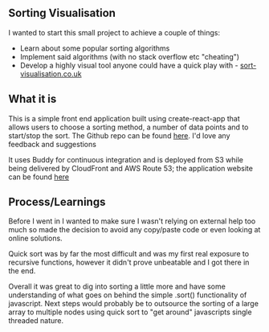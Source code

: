 ## Sorting Visualisation

I wanted to start this small project to achieve a couple of things:

* Learn about some popular sorting algorithms
* Implement said algorithms (with no stack overflow etc "cheating")
* Develop a highly visual tool anyone could have a quick play with - [sort-visualisation.co.uk](sort-visualisation.co.uk)


## What it is

This is a simple front end application built using create-react-app that allows users to choose a sorting method, a number of data points and to start/stop the sort. The Github repo can be found [here](https://github.com/tomjbast/sorting-visualisation). I'd love any feedback and suggestions

It uses Buddy for continuous integration and is deployed from S3 while being delivered by CloudFront and AWS Route 53; the application website can be found [here](sort-visualisation.co.uk) 

## Process/Learnings

Before I went in I wanted to make sure I wasn't relying on external help too much so made the decision to avoid any copy/paste code or even looking at online solutions. 

Quick sort was by far the most difficult and was my first real exposure to recursive functions, however it didn't prove unbeatable and I got there in the end. 

Overall it was great to dig into sorting a little more and have some understanding of what goes on behind the simple .sort() functionality of javascript. Next steps would probably be to outsource the sorting of a large array to multiple nodes using quick sort to "get around" javascripts single threaded nature. 
